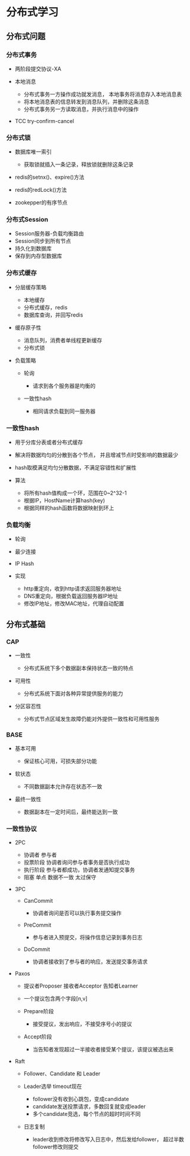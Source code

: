 # 分布式学习

## 分布式问题

### 分布式事务

- 两阶段提交协议-XA
- 本地消息

	- 分布式事务一方操作成功就发消息，
本地事务将消息存入本地消息表
	- 将本地消息表的信息转发到消息队列，并删除这条消息
	- 分布式事务另一方读取消息，并执行消息中的操作

- TCC try-confirm-cancel

### 分布式锁

- 数据库唯一索引

	- 获取锁就插入一条记录，释放锁就删除这条记录

- redis的setnx()、expire()方法
- redis的redLock()方法
- zookepper的有序节点

### 分布式Session

- Session服务器-负载均衡路由
- Session同步到所有节点
- 持久化到数据库
- 保存到内存型数据库

### 分布式缓存

- 分层缓存策略

	- 本地缓存
	- 分布式缓存，redis
	- 数据库查询，并回写redis

- 缓存原子性

	- 消息队列，消费者单线程更新缓存
	- 分布式锁

- 负载策略

	- 轮询

		- 请求到各个服务器是均衡的

	- 一致性hash

		- 相同请求负载到同一服务器

### 一致性hash

- 用于分库分表或者分布式缓存
- 解决将数据均匀的分散到各个节点，
并且增减节点时受影响的数据最少
- hash取模满足均匀分散数据，不满足容错性和扩展性
- 算法

	- 将所有hash值构成一个环，范围在0~2^32-1
	- 根据IP，HostName计算hash(key)
	- 根据同样的hash函数将数据映射到环上

### 负载均衡

- 轮询
- 最少连接
- IP Hash
- 实现

	- http重定向，收到http请求返回服务器地址
	- DNS重定向，根据负载返回服务器IP地址
	- 修改IP地址，修改MAC地址，代理自动配置

## 分布式基础

### CAP

- 一致性

	- 分布式系统下多个数据副本保持状态一致的特点

- 可用性

	- 分布式系统下面对各种异常提供服务的能力

- 分区容忍性

	- 分布式节点区域发生故障仍能对外提供一致性和可用性服务

### BASE

- 基本可用

	- 保证核心可用，可损失部分功能

- 软状态

	- 不同数据副本允许存在状态不一致

- 最终一致性

	- 数据副本在一定时间后，最终能达到一致

### 一致性协议

- 2PC

	- 协调者 参与者
	- 投票阶段 协调者询问参与者事务是否执行成功
	- 执行阶段 参与者都成功，协调者发通知提交事务
	- 阻塞 单点 数据不一致 太过保守

- 3PC

	- CanCommit

		- 协调者询问是否可以执行事务提交操作

	- PreCommit

		- 参与者进入预提交，将操作信息记录到事务日志

	- DoCommit

		- 协调者接收到了参与者的响应，发送提交事务请求

- Paxos

	- 提议者Proposer 接收者Acceptor 告知者Learner
	- 一个提议包含两个字段[n,v]
	- Prepare阶段

		- 接受提议，发出响应，不接受序号小的提议

	- Accept阶段

		- 当告知者发现超过一半接收者接受某个提议，该提议被选出来

- Raft

	- Follower、Candidate 和 Leader
	- Leader选举 timeout现在

		- follower没有收到心跳包，变成candidate
		- candidate发送投票请求，多数回复就变成leader
		- 多个candidate竞选，每个节点的超时时间不同

	- 日志复制

		- leader收到修改将修改写入日志中，然后发给follower，
超过半数follower修改则提交

